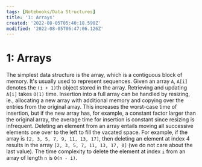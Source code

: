 ```yaml
---
tags: [Notebooks/Data Structures]
title: '1: Arrays'
created: '2022-08-05T05:40:18.590Z'
modified: '2022-08-05T06:47:06.126Z'
---
```


# 1: Arrays

The simplest data structure is the array, which is a contiguous block of memory. It's usually used to represent sequences. Given an array `A`, `A[i]` denotes the `(i + 1)`th object stored in the array. Retrieving and updating `A[i]` takes `O(1)` time. Insertion into a full array can be handled by resizing, ie., allocating a new array with additional memory and copying over the entries from the original array. This increases the worst-case time of insertion, but if the new array has, for example, a constant factor larger than the original array, the average time for insertion is constant since resizing is infrequent. Deleting an element from an array entails moving all successive elements one over to the left to fill the vacated space. For example, if the array is `[2, 3, 5, 7, 9, 11, 13, 17]`, then deleting an element at index 4 results in the array `[2, 3, 5, 7, 11, 13, 17, 0]` (we do not care about the last value). The time complexity to delete the element at index `i` from an array of length `n` is `O(n - i)`.
